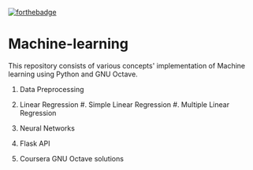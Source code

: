 
[![forthebadge](https://forthebadge.com/images/badges/made-with-python.svg)](https://forthebadge.com)
# Machine-learning
This repository consists of various concepts' implementation of Machine learning using Python and GNU Octave.

1) Data Preprocessing

2) Linear Regression
    #. Simple Linear Regression
    #. Multiple Linear Regression

3) Neural Networks

4) Flask API 

5) Coursera GNU Octave solutions
